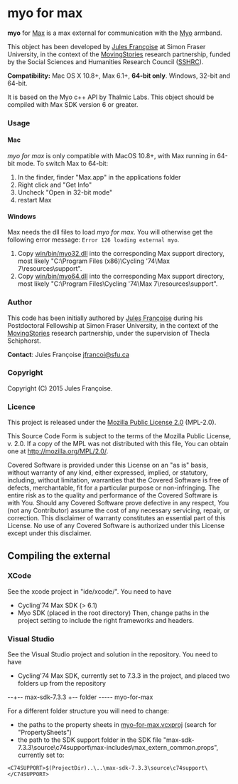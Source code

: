 # myo for max

**myo** for [Max](https://cycling74.com/products/max/) is a max external for communication with the [Myo](http://myo.com/) armband.

This object has been developed by [Jules Françoise](http://julesfrancoise.com/) at Simon Fraser University, in the context of the [MovingStories](http://movingstories.ca/) research partnership, funded by the Social Sciences and Humanities Research Council ([SSHRC](http://www.sshrc-crsh.gc.ca/)).

**Compatibility:** Mac OS X  10.8+, Max 6.1+, **64-bit only**. Windows, 32-bit and 64-bit.

It is based on the Myo c++ API by Thalmic Labs.
This object should be compiled with Max SDK version 6 or greater.

### Usage

#### Mac

*myo for max* is only compatible with MacOS 10.8+, with Max running in 64-bit mode. To switch Max to 64-bit:

1. In the finder, finder "Max.app" in the applications folder
2. Right click and "Get Info"
3. Uncheck "Open in 32-bit mode"
4. restart Max

#### Windows

Max needs the dll files to load *myo for max*. You will otherwise get the following error message: `Error 126 loading external myo`.

1. Copy [win/bin/myo32.dll](../win/bin/myo32.dll) into the corresponding Max support directory, most likely "C:\Program Files (x86)\Cycling '74\Max 7\resources\support".
2. Copy [win/bin/myo64.dll](../win/bin/myo64.dll) into the corresponding Max support directory, most likely "C:\Program Files\Cycling '74\Max 7\resources\support".

### Author

This code has been initially authored by <a href="http://julesfrancoise.com">Jules Françoise</a> during his Postdoctoral Fellowship at Simon Fraser University, in the context of the [MovingStories](http://movingstories.ca/) research partnership, under the supervision of Thecla Schiphorst.

**Contact**: Jules Françoise <jfrancoi@sfu.ca>

### Copyright

Copyright (C) 2015 Jules Françoise.

### Licence

This project is released under the [Mozilla Public License 2.0](https://www.mozilla.org/en-US/MPL/2.0/) (MPL-2.0).

This Source Code Form is subject to the terms of the Mozilla Public
License, v. 2.0. If a copy of the MPL was not distributed with this
file, You can obtain one at http://mozilla.org/MPL/2.0/.

Covered Software is provided under this License on an "as is" basis, without warranty of any kind, either expressed, implied, or statutory, including, without limitation, warranties that the Covered Software is free of defects, merchantable, fit for a particular purpose or non-infringing. The entire risk as to the quality and performance of the Covered Software is with You. Should any Covered Software prove defective in any respect, You (not any Contributor) assume the cost of any necessary servicing, repair, or correction. This disclaimer of warranty constitutes an essential part of this License. No use of any Covered Software is authorized under this License except under this disclaimer.

## Compiling the external

### XCode

See the xcode project in "ide/xcode/".
You need to have
* Cycling'74 Max SDK (> 6.1)
* Myo SDK (placed in the root directory)
Then, change paths in the project setting to include the right frameworks and headers.

### Visual Studio

See the Visual Studio project and solution in the repository.
You need to have
* Cycling'74 Max SDK, currently set to 7.3.3 in the project, and placed two folders up from the repository

--+-- max-sdk-7.3.3
  +-- folder ----- myo-for-max

For a different folder structure you will need to change:
* the paths to the property sheets in [myo-for-max.vcxproj](myo-for-max.vcxproj) (search for "PropertySheets")
* the path to the SDK support folder in the SDK file "max-sdk-7.3.3\source\c74support\max-includes\max_extern_common.props", currently set to:

`<C74SUPPORT>$(ProjectDir)..\..\max-sdk-7.3.3\source\c74support\</C74SUPPORT>`

